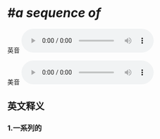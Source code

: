 # ***\#a sequence of*** 
英音
<audio src="./media/a sequence of1.aac" controls="controls"></audio>

美音
<audio src="./media/a sequence of2.aac" controls="controls"></audio>



  

英文释义
---
### 1.**一系列的**  


